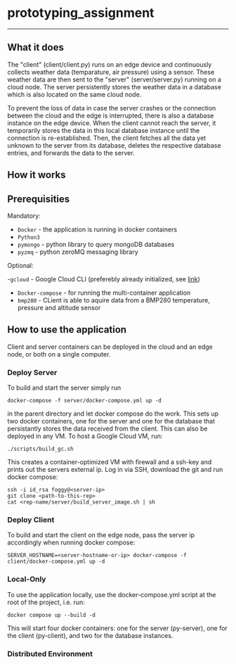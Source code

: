 # prototyping_assignment
---
## What it does

The "client" (client/client.py) runs on an edge device and continuously collects weather data (temparature, air pressure)
using a sensor. These weather data are then sent to the "server" (server/server.py) running on a cloud node. The server
persistently stores the weather data in a database which is also located on the same cloud node.

To prevent the loss of data in case the server crashes or the connection between the cloud and the edge is interrupted,
there is also a database instance on the edge device. When the client cannot reach the server, it temporarily stores
the data in this local database instance until the connection is re-established. Then, the client fetches all the data
yet unknown to the server from its database, deletes the respective database entries, and forwards the data to the server.

## How it works
## Prerequisities

Mandatory:

 - `Docker` - the application is running in docker containers
 - `Python3`
 - `pymongo` - python library to query mongoDB databases
 - `pyzmq` - python zeroMQ messaging library

Optional:

 -`gcloud` - Google Cloud CLI (preferebly already initialized, see [link](https://cloud.google.com/sdk/docs/initializing))
 - `Docker-compose` - for running the multi-container application
 - `bmp280` - CLient is able to aquire data from a BMP280 temperature, pressure and altitude sensor
## How to use the application
Client and server containers can be deployed in the cloud and an edge node, or both on a single computer.

### Deploy Server
To build and start the server simply run 
```
docker-compose -f server/docker-compose.yml up -d
```
in the parent directory and let docker compose do the work. This sets up two docker containers, one for the server and one for the database that persistantly stores the data received from the client.
This can also be deployed in any VM. To host a Google Cloud VM, run:
```
./scripts/build_gc.sh
```
This creates a container-optimized VM with firewall and a ssh-key and prints out the servers external ip. Log in via SSH, download the git and run docker compose:
```
ssh -i id_rsa foggy@<server-ip>
git clone <path-to-this-rep>
cat <rep-name/server/build_server_image.sh | sh
```

### Deploy Client
To build and start the client on the edge node, pass the server ip accordingly when running docker compose:
```
SERVER_HOSTNAME=<server-hostname-or-ip> docker-compose -f client/docker-compose.yml up -d
```

### Local-Only

To use the application locally, use the docker-compose.yml script at the root of the project, i.e. run:
```
docker compose up --build -d
```

This will start four docker containers: one for the server (py-server), one for the client (py-client), and two for the
database instances.

### Distributed Environment
